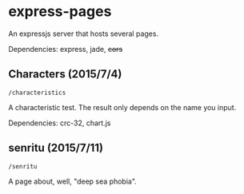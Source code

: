 # express-pages

An expressjs server that hosts several pages.

Dependencies: express, jade, ~~cors~~

## Characters (2015/7/4)

`/characteristics`

A characteristic test. The result only depends on the name you input.

Dependencies: crc-32, chart.js

## senritu (2015/7/11)

`/senritu`

A page about, well, "deep sea phobia".
